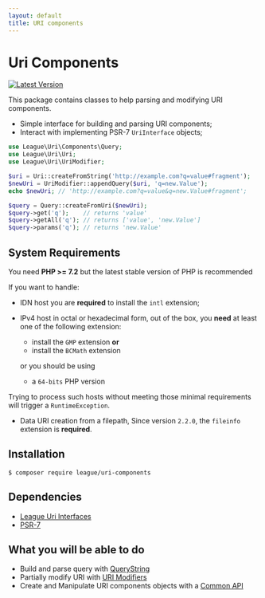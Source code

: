 ```yaml
---
layout: default
title: URI components
---
```


Uri Components
=======

[![Latest Version](https://img.shields.io/github/release/thephpleague/uri-components.svg?style=flat-square)](https://github.com/thephpleague/uri-components/releases)

This package contains classes to help parsing and modifying URI components.

- Simple interface for building and parsing URI components;
- Interact with implementing PSR-7 `UriInterface` objects;

~~~php
use League\Uri\Components\Query;
use League\Uri\Uri;
use League\Uri\UriModifier;

$uri = Uri::createFromString('http://example.com?q=value#fragment');
$newUri = UriModifier::appendQuery($uri, 'q=new.Value');
echo $newUri; // 'http://example.com?q=value&q=new.Value#fragment';

$query = Query::createFromUri($newUri);
$query->get('q');    // returns 'value'
$query->getAll('q'); // returns ['value', 'new.Value']
$query->params('q'); // returns 'new.Value'
~~~

System Requirements
-------

You need **PHP >= 7.2** but the latest stable version of PHP is recommended

If you want to handle:

- IDN host you are **required** to install the `intl` extension;
- IPv4 host in octal or hexadecimal form, out of the box, you **need** at least one of the following extension:

    - install the `GMP` extension **or**
    - install the `BCMath` extension
    
   or you should be using
   
    - a `64-bits` PHP version

Trying to process such hosts without meeting those minimal requirements will trigger a `RuntimeException`.
- Data URI creation from a filepath, Since version `2.2.0`, the `fileinfo` extension is **required**.

Installation
--------

~~~
$ composer require league/uri-components
~~~

Dependencies
-------

- [League Uri Interfaces](https://github.com/thephpleague/uri-interfaces)
- [PSR-7](http://www.php-fig.org/psr/psr-7/)

What you will be able to do
--------

- Build and parse query with [QueryString](/components/2.0/query-parser-builder/)
- Partially modify URI with [URI Modifiers](/components/2.0/modifiers/)
- Create and Manipulate URI components objects with a [Common API](/components/2.0/api/)
